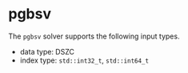 # pgbsv

The `pgbsv` solver supports the following input types.

* data type: DSZC
* index type: `std::int32_t`, `std::int64_t`
